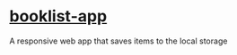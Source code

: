 # <a href="https://carrimaxx.github.io/booklist-app/" target="_blank">booklist-app</a>

A responsive web app that saves items to the local storage

